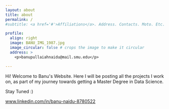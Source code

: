 ```yaml
---
layout: about
title: about
permalink: /
#subtitle: <a href='#'>Affiliations</a>. Address. Contacts. Moto. Etc.

profile:
  align: right
  image: BANU_IMG_1987.jpg
  image_circular: false # crops the image to make it circular
  address: >
    <p>banupullaiahnaidu@mail.smu.edu</p>

---
```


Hi! Welcome to Banu's Website. Here I will be posting all the projects I work on, as part of my journey towards getting a Master Degree in Data Science.

Stay Tuned :)

www.linkedin.com/in/banu-naidu-8780522
